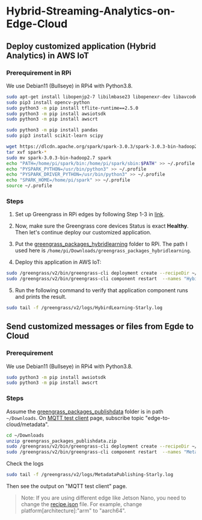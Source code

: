 # Hybrid-Streaming-Analytics-on-Edge-Cloud

## Deploy customized application (Hybrid Analytics) in AWS IoT

### Prerequirement in RPi

We use Debian11 (Bullseye) in RPi4 with Python3.8.

```bash
sudo apt-get install libopenjp2-7 libilmbase23 libopenexr-dev libavcodec-dev libavformat-dev libswscale-dev libv4l-dev libgtk-3-0 libwebp-dev
sudo pip3 install opencv-python
sudo python3 -m pip install tflite-runtime==2.5.0
sudo python3 -m pip install awsiotsdk
sudo python3 -m pip install awscrt

sudo python3 -m pip install pandas
sudo pip3 install scikit-learn scipy

wget https://dlcdn.apache.org/spark/spark-3.0.3/spark-3.0.3-bin-hadoop2.7.tgz
tar xvf spark-*
sudo mv spark-3.0.3-bin-hadoop2.7 spark
echo "PATH=/home/pi/spark/bin:/home/pi/spark/sbin:$PATH" >> ~/.profile
echo "PYSPARK_PYTHON=/usr/bin/python3" >> ~/.profile
echo "PYSPARK_DRIVER_PYTHON=/usr/bin/python3" >> ~/.profile
echo "SPARK_HOME=/home/pi/spark" >> ~/.profile
source ~/.profile
```


### Steps

1. Set up Greengrass in RPi edges by following Step 1-3 in [link](https://docs.aws.amazon.com/greengrass/v2/developerguide/getting-started.html).

2. Now, make sure the Greengrass core devices Status is exact **Healthy**. Then let's continue deploy our customized application. 

3. Put the [greengrass_packages_hybridlearning](./greengrass_packages_hybridlearning) folder to RPi. The path I used here is ``/home/pi/Downloads/greengrass_packages_hybridlearning``.

4. Deploy this application in AWS IoT:

```bash
sudo /greengrass/v2/bin/greengrass-cli deployment create --recipeDir ~/Downloads/greengrass_packages_hybridlearning/recipes --artifactDir ~/Downloads/greengrass_packages_hybridlearning/artifacts --merge "HybirdLearning-Starly=1.0.0"
sudo /greengrass/v2/bin/greengrass-cli component restart  --names "HybirdLearning-Starly"
```

5. Run the following command to verify that application component runs and prints the result.
```bash
sudo tail -f /greengrass/v2/logs/HybirdLearning-Starly.log
```


## Send customized messages or files from Egde to Cloud

### Prerequirement
We use Debian11 (Bullseye) in RPi4 with Python3.8.

```bash
sudo python3 -m pip install awsiotsdk
sudo python3 -m pip install awscrt
```

### Steps
Assume the [greengrass_packages_publishdata](./greengrass_packages_publishdata) folder is in path ``~/Downloads``. On [MQTT test client](https://us-west-2.console.aws.amazon.com/iot/home?region=us-west-2#/test) page, subscribe topic "edge-to-cloud/metadata". 

```bash
cd ~/Downloads
unzip greengrass_packages_publishdata.zip 
sudo /greengrass/v2/bin/greengrass-cli deployment create --recipeDir ~/Downloads/greengrass_packages_publishdata/recipes --artifactDir ~/Downloads/greengrass_packages_publishdata/artifacts --merge "MetadataPublishing-Starly=1.0.0" 
sudo /greengrass/v2/bin/greengrass-cli component restart  --names "MetadataPublishing-Starly"
```

Check the logs
```bash
sudo tail -f /greengrass/v2/logs/MetadataPublishing-Starly.log
```

Then see the output on "MQTT test client" page.

> Note: If you are using different edge like Jetson Nano, you need to change the [recipe.json](./greengrass_packages_publishdata/recipes/recipe.json#L38) file. For  example, change platform[architecture]:"arm" to "aarch64".
